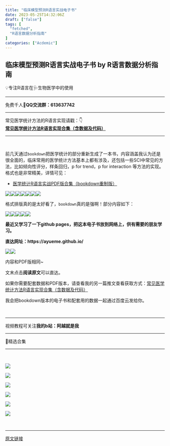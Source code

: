 ```yaml
---
title: "临床模型预测R语言实战电子书"
date: 2023-05-25T14:32:06Z
draft: ["false"]
tags: [
  "fetched",
  "R语言数据分析指南"
]
categories: ["Acdemic"]
---
```

临床模型预测R语言实战电子书 by R语言数据分析指南
------
<div><section><span>💡专注R语言在🩺生物医学中的使用</span></section><section data-role="outer" label="edit by 135editor"><section data-role="paragraph"><section data-role="outer" label="edit by 135editor"><section data-role="paragraph"><hr><section data-tool="mdnice编辑器" data-website="https://www.mdnice.com"><p data-tool="mdnice编辑器"><span>免费千人</span><span>🐧</span><span><strong>QQ交流群：613637742</strong></span></p><hr><p><span>常见医学统计方法的R语言实现请戳：👇<br></span><strong><span><a target="_blank" href="http://mp.weixin.qq.com/s?__biz=MzUzOTQzNzU0NA==&amp;mid=2247496765&amp;idx=1&amp;sn=7b675c628cf2e33774765d92d801f82b&amp;chksm=facac4bacdbd4dac59515bc6e8651158479d1c1b2fac08df901e9cdb255a03cc2acad70b0e7a&amp;scene=21#wechat_redirect" textvalue="常见医学统计方法R语言实现合集（含数据及代码）" linktype="text" imgurl="" imgdata="null" data-itemshowtype="0" tab="innerlink" data-linktype="2">常见医学统计方法R语言实现合集（含数据及代码）</a></span></strong></p><hr><p data-tool="mdnice编辑器"><br></p><section data-tool="mdnice编辑器" data-website="https://www.mdnice.com"><p data-tool="mdnice编辑器">前几天通过<code>bookdown</code>把医学统计的部分重新生成了一本书，内容涵盖我认为还是很全面的，临床常用的医学统计方法基本上都有涉及，还包括一些SCI中常见的方法，比如倾向性评分，样条回归，p for trend，p for interaction 等方法的实现。格式也是非常精美，详情可见：</p><ul data-tool="mdnice编辑器"><li><section><a href="https://mp.weixin.qq.com/s?__biz=MzUzOTQzNzU0NA==&amp;mid=2247497104&amp;idx=1&amp;sn=5d606a84838a04b8b4494189d77ff0a6&amp;scene=21#wechat_redirect" data-linktype="2">医学统计R语言实战PDF版合集（bookdown重制版）</a></section></li></ul><p data-tool="mdnice编辑器"><img data-ratio="1.0186567164179106" data-src="https://mmbiz.qpic.cn/mmbiz_png/tpAC6lR84R81UzIQV5gJZ8cnyFgJfbcORbly0B4OfQANxZy9IPY3u0bkpEvHw1DVialBt7KbuiaAT2hOMqn94xsA/640?wx_fmt=png" data-type="png" data-w="804" src="https://mmbiz.qpic.cn/mmbiz_png/tpAC6lR84R81UzIQV5gJZ8cnyFgJfbcORbly0B4OfQANxZy9IPY3u0bkpEvHw1DVialBt7KbuiaAT2hOMqn94xsA/640?wx_fmt=png"><img data-ratio="1.1753494282083863" data-src="https://mmbiz.qpic.cn/mmbiz_png/tpAC6lR84R81UzIQV5gJZ8cnyFgJfbcOtA0KgUibP0PxL9ibxQqq2icw5EGcc1xZShsMic3eBCR1Vt7icYFjA9NxapQ/640?wx_fmt=png" data-type="png" data-w="787" src="https://mmbiz.qpic.cn/mmbiz_png/tpAC6lR84R81UzIQV5gJZ8cnyFgJfbcOtA0KgUibP0PxL9ibxQqq2icw5EGcc1xZShsMic3eBCR1Vt7icYFjA9NxapQ/640?wx_fmt=png"><img data-ratio="1.1624685138539044" data-src="https://mmbiz.qpic.cn/mmbiz_png/tpAC6lR84R81UzIQV5gJZ8cnyFgJfbcO926Vwtm9EMKfZSHicclLnvfVKvFmFM2S189SHZyHpm0aCqqbjbEicJKw/640?wx_fmt=png" data-type="png" data-w="794" src="https://mmbiz.qpic.cn/mmbiz_png/tpAC6lR84R81UzIQV5gJZ8cnyFgJfbcO926Vwtm9EMKfZSHicclLnvfVKvFmFM2S189SHZyHpm0aCqqbjbEicJKw/640?wx_fmt=png"><img data-ratio="1.1749049429657794" data-src="https://mmbiz.qpic.cn/mmbiz_png/tpAC6lR84R81UzIQV5gJZ8cnyFgJfbcOzBcNRFuGrb6OiaGpxG7HOU3Xv5VeicPctklbNhPvEJz57rAswibcViakjA/640?wx_fmt=png" data-type="png" data-w="789" src="https://mmbiz.qpic.cn/mmbiz_png/tpAC6lR84R81UzIQV5gJZ8cnyFgJfbcOzBcNRFuGrb6OiaGpxG7HOU3Xv5VeicPctklbNhPvEJz57rAswibcViakjA/640?wx_fmt=png"><img data-ratio="1.193798449612403" data-src="https://mmbiz.qpic.cn/mmbiz_png/tpAC6lR84R81UzIQV5gJZ8cnyFgJfbcOp6icTIokzHOLibjyfcbGtZveYziaic6TQMIngMZnY1WpJTMfRfWynIXD8g/640?wx_fmt=png" data-type="png" data-w="774" src="https://mmbiz.qpic.cn/mmbiz_png/tpAC6lR84R81UzIQV5gJZ8cnyFgJfbcOp6icTIokzHOLibjyfcbGtZveYziaic6TQMIngMZnY1WpJTMfRfWynIXD8g/640?wx_fmt=png"><img data-ratio="1.1529850746268657" data-src="https://mmbiz.qpic.cn/mmbiz_png/tpAC6lR84R81UzIQV5gJZ8cnyFgJfbcOOictz6ia9icUe3DAsSPC9VITe5wtskAnwOY297AZEbcTic7Jc29kfRVoyg/640?wx_fmt=png" data-type="png" data-w="804" src="https://mmbiz.qpic.cn/mmbiz_png/tpAC6lR84R81UzIQV5gJZ8cnyFgJfbcOOictz6ia9icUe3DAsSPC9VITe5wtskAnwOY297AZEbcTic7Jc29kfRVoyg/640?wx_fmt=png"><img data-ratio="1.1045340050377834" data-src="https://mmbiz.qpic.cn/mmbiz_png/tpAC6lR84R81UzIQV5gJZ8cnyFgJfbcOp8jvLlxE6gImT59Mpw67DEkibxEicgHcYEz13pJumFBmpNjGFdltsOFA/640?wx_fmt=png" data-type="png" data-w="794" src="https://mmbiz.qpic.cn/mmbiz_png/tpAC6lR84R81UzIQV5gJZ8cnyFgJfbcOp8jvLlxE6gImT59Mpw67DEkibxEicgHcYEz13pJumFBmpNjGFdltsOFA/640?wx_fmt=png"></p><p data-tool="mdnice编辑器">格式排版真的是太好看了，<code>bookdown</code>真的是强啊！部分内容如下：</p><p data-tool="mdnice编辑器"><img data-ratio="0.9872448979591837" data-src="https://mmbiz.qpic.cn/mmbiz_png/tpAC6lR84R81UzIQV5gJZ8cnyFgJfbcOcgiagiaIn1WRlEicYNpBlvurxWzcp2UJVffPO3PH9cxukzhhNMaqmISxg/640?wx_fmt=png" data-type="png" data-w="784" src="https://mmbiz.qpic.cn/mmbiz_png/tpAC6lR84R81UzIQV5gJZ8cnyFgJfbcOcgiagiaIn1WRlEicYNpBlvurxWzcp2UJVffPO3PH9cxukzhhNMaqmISxg/640?wx_fmt=png"><img data-ratio="1.1720990873533246" data-src="https://mmbiz.qpic.cn/mmbiz_png/tpAC6lR84R81UzIQV5gJZ8cnyFgJfbcO5HurHSETJ9EbBKgSPT5QPGLkjvMp66XPbK75l6MAq9HjGoibV1uY4EQ/640?wx_fmt=png" data-type="png" data-w="767" src="https://mmbiz.qpic.cn/mmbiz_png/tpAC6lR84R81UzIQV5gJZ8cnyFgJfbcO5HurHSETJ9EbBKgSPT5QPGLkjvMp66XPbK75l6MAq9HjGoibV1uY4EQ/640?wx_fmt=png"><img data-ratio="0.7677018633540372" data-src="https://mmbiz.qpic.cn/mmbiz_png/tpAC6lR84R81UzIQV5gJZ8cnyFgJfbcOercBlAhEwjWcUvJCCUY8Otw9zIW1y7icdbA7Cuic65icpdY55xrmicIfYA/640?wx_fmt=png" data-type="png" data-w="805" src="https://mmbiz.qpic.cn/mmbiz_png/tpAC6lR84R81UzIQV5gJZ8cnyFgJfbcOercBlAhEwjWcUvJCCUY8Otw9zIW1y7icdbA7Cuic65icpdY55xrmicIfYA/640?wx_fmt=png"><img data-ratio="0.9635135135135136" data-src="https://mmbiz.qpic.cn/mmbiz_png/tpAC6lR84R81UzIQV5gJZ8cnyFgJfbcOlwgPsY0q0DlulrnOlJL61bXqvSSDeQ9IhacQLQiabPsxfv3KFIaZScA/640?wx_fmt=png" data-type="png" data-w="740" src="https://mmbiz.qpic.cn/mmbiz_png/tpAC6lR84R81UzIQV5gJZ8cnyFgJfbcOlwgPsY0q0DlulrnOlJL61bXqvSSDeQ9IhacQLQiabPsxfv3KFIaZScA/640?wx_fmt=png"><img data-ratio="0.7946768060836502" data-src="https://mmbiz.qpic.cn/mmbiz_png/tpAC6lR84R81UzIQV5gJZ8cnyFgJfbcO776IHI4nZiazd227Kekbk4FCXHfmBibdTYQtgggj5STWXwDu4ibx5KMwg/640?wx_fmt=png" data-type="png" data-w="789" src="https://mmbiz.qpic.cn/mmbiz_png/tpAC6lR84R81UzIQV5gJZ8cnyFgJfbcO776IHI4nZiazd227Kekbk4FCXHfmBibdTYQtgggj5STWXwDu4ibx5KMwg/640?wx_fmt=png"></p><p data-tool="mdnice编辑器"><strong>最近又学习了一下github pages，把这本电子书放到网络上，供有需要的朋友学习。</strong></p><p data-tool="mdnice编辑器"><strong>直达网址：https://ayueme.github.io/</strong></p><p data-tool="mdnice编辑器"><img data-ratio="0.687962962962963" data-src="https://mmbiz.qpic.cn/mmbiz_png/tpAC6lR84R81UzIQV5gJZ8cnyFgJfbcOBWm1jibfo1KBPj7HpMttrX4ib06uMQk9EpTGHAQJgg0CmcyCgMibyFfiaQ/640?wx_fmt=png" data-type="png" data-w="1080" src="https://mmbiz.qpic.cn/mmbiz_png/tpAC6lR84R81UzIQV5gJZ8cnyFgJfbcOBWm1jibfo1KBPj7HpMttrX4ib06uMQk9EpTGHAQJgg0CmcyCgMibyFfiaQ/640?wx_fmt=png"><img data-ratio="0.7194444444444444" data-src="https://mmbiz.qpic.cn/mmbiz_png/tpAC6lR84R81UzIQV5gJZ8cnyFgJfbcOMOkp3amfZwpHn4WFlHBmzKU2xmoXLbzN2qNKO2cqHL2ZpCcYn79dZw/640?wx_fmt=png" data-type="png" data-w="1080" src="https://mmbiz.qpic.cn/mmbiz_png/tpAC6lR84R81UzIQV5gJZ8cnyFgJfbcOMOkp3amfZwpHn4WFlHBmzKU2xmoXLbzN2qNKO2cqHL2ZpCcYn79dZw/640?wx_fmt=png"></p><p data-tool="mdnice编辑器">内容和PDF版相同~</p><p data-tool="mdnice编辑器">文末点击<strong>阅读原文</strong>可以直达。</p><p data-tool="mdnice编辑器">如果你需要配套数据和PDF版本，请查看我的另一篇推文查看获取方式：<a localeditorid="k4hm303x4o00000000" href="https://mp.weixin.qq.com/s?__biz=MzUzOTQzNzU0NA==&amp;mid=2247496765&amp;idx=1&amp;sn=7b675c628cf2e33774765d92d801f82b&amp;scene=21#wechat_redirect" textvalue="常见医学统计方法R语言实现合集（含数据及代码）" target="_blank" data-linktype="2">常见医学统计方法R语言实现合集（含数据及代码）</a></p><p data-tool="mdnice编辑器">我会把bookdown版本的电子书和配套用的数据一起通过百度云发给你。</p></section><p data-tool="mdnice编辑器"><br></p><hr><p>视频教程可关注<strong>我的b站：</strong><span><strong>阿越就是我<br></strong></span></p><hr><p><span>🔖精选合集</span></p><hr><p><br></p><p><a target="_blank" href="https://mp.weixin.qq.com/mp/appmsgalbum?__biz=MzUzOTQzNzU0NA==&amp;action=getalbum&amp;album_id=2267367379124928515#wechat_redirect" textvalue="你已选中了添加链接的内容" linktype="text" imgurl="" imgdata="null" tab="innerlink" data-linktype="1"><span data-positionback="static"><img data-cropselx1="0" data-cropselx2="578" data-cropsely1="0" data-cropsely2="128" data-ratio="0.2222222222222222" data-s="300,640" data-src="https://mmbiz.qpic.cn/mmbiz_png/tpAC6lR84R8LRib58e6MtiaIhf9gXpPUTWnmVicKzO3qE6sRViarmG8ibJGRnCAI2eBuuzQ3dp4tx9K5gFfTdHA7Wpw/640?wx_fmt=png" data-type="png" data-w="1080" src="https://mmbiz.qpic.cn/mmbiz_png/tpAC6lR84R8LRib58e6MtiaIhf9gXpPUTWnmVicKzO3qE6sRViarmG8ibJGRnCAI2eBuuzQ3dp4tx9K5gFfTdHA7Wpw/640?wx_fmt=png"></span></a></p><p><a target="_blank" href="https://mp.weixin.qq.com/mp/appmsgalbum?__biz=MzUzOTQzNzU0NA==&amp;action=getalbum&amp;album_id=2231476971388059661#wechat_redirect" textvalue="你已选中了添加链接的内容" linktype="text" imgurl="" imgdata="null" tab="innerlink" data-linktype="1"><span data-positionback="static"><img data-cropselx1="0" data-cropselx2="556" data-cropsely1="0" data-cropsely2="124" data-ratio="0.2222222222222222" data-s="300,640" data-src="https://mmbiz.qpic.cn/mmbiz_png/tpAC6lR84R8LRib58e6MtiaIhf9gXpPUTWibUpA8O16AzEGWhOwNKiciczAnjY9ySoq73UaJSAwaictMVUfMiab0W8bsQ/640?wx_fmt=png" data-type="png" data-w="1080" src="https://mmbiz.qpic.cn/mmbiz_png/tpAC6lR84R8LRib58e6MtiaIhf9gXpPUTWibUpA8O16AzEGWhOwNKiciczAnjY9ySoq73UaJSAwaictMVUfMiab0W8bsQ/640?wx_fmt=png"></span></a></p><p><a target="_blank" href="https://mp.weixin.qq.com/mp/appmsgalbum?__biz=MzUzOTQzNzU0NA==&amp;action=getalbum&amp;album_id=2255945345983627264#wechat_redirect" textvalue="你已选中了添加链接的内容" linktype="text" imgurl="" imgdata="null" tab="innerlink" data-linktype="1"><span data-positionback="static"><img data-ratio="0.2222222222222222" data-s="300,640" data-src="https://mmbiz.qpic.cn/mmbiz_png/tpAC6lR84R8LRib58e6MtiaIhf9gXpPUTWmN6Vhuk1PGPibib90QHGGMia2ecUAOPGabsJUFk3KoAw6vIdEu12F7ldw/640?wx_fmt=png" data-type="png" data-w="1080" src="https://mmbiz.qpic.cn/mmbiz_png/tpAC6lR84R8LRib58e6MtiaIhf9gXpPUTWmN6Vhuk1PGPibib90QHGGMia2ecUAOPGabsJUFk3KoAw6vIdEu12F7ldw/640?wx_fmt=png"></span></a></p><p><a target="_blank" href="https://mp.weixin.qq.com/mp/appmsgalbum?__biz=MzUzOTQzNzU0NA==&amp;action=getalbum&amp;album_id=2393825487539191816#wechat_redirect" textvalue="你已选中了添加链接的内容" linktype="text" imgurl="" imgdata="null" tab="innerlink" data-linktype="1"><span data-positionback="static"><img data-ratio="0.2222222222222222" data-s="300,640" data-src="https://mmbiz.qpic.cn/mmbiz_png/tpAC6lR84R8LRib58e6MtiaIhf9gXpPUTWPFVPnORLaoL3szpia9vMic2ujGboXia3kZnhYASe5GhLeHVVrPmhmNojw/640?wx_fmt=png" data-type="png" data-w="1080" src="https://mmbiz.qpic.cn/mmbiz_png/tpAC6lR84R8LRib58e6MtiaIhf9gXpPUTWPFVPnORLaoL3szpia9vMic2ujGboXia3kZnhYASe5GhLeHVVrPmhmNojw/640?wx_fmt=png"></span></a></p><p><a target="_blank" href="https://mp.weixin.qq.com/mp/appmsgalbum?__biz=MzUzOTQzNzU0NA==&amp;action=getalbum&amp;album_id=2232796937446014976#wechat_redirect" textvalue="你已选中了添加链接的内容" linktype="text" imgurl="" imgdata="null" tab="innerlink" data-linktype="1"><span data-positionback="static"><img data-ratio="0.2222222222222222" data-s="300,640" data-src="https://mmbiz.qpic.cn/mmbiz_png/tpAC6lR84R8LRib58e6MtiaIhf9gXpPUTWODjpibyGdCvjCnmVHGECMI9YEkrtN6rtVEHytkOVc8bMZyo2hrOLxRA/640?wx_fmt=png" data-type="png" data-w="1080" src="https://mmbiz.qpic.cn/mmbiz_png/tpAC6lR84R8LRib58e6MtiaIhf9gXpPUTWODjpibyGdCvjCnmVHGECMI9YEkrtN6rtVEHytkOVc8bMZyo2hrOLxRA/640?wx_fmt=png"></span></a></p><p><a target="_blank" href="https://mp.weixin.qq.com/mp/appmsgalbum?__biz=MzUzOTQzNzU0NA==&amp;action=getalbum&amp;album_id=2216854859432116225#wechat_redirect" textvalue="你已选中了添加链接的内容" linktype="text" imgurl="" imgdata="null" tab="innerlink" data-linktype="1"><span data-positionback="static"><img data-cropselx1="0" data-cropselx2="575" data-cropsely1="0" data-cropsely2="128" data-ratio="0.2222222222222222" data-s="300,640" data-src="https://mmbiz.qpic.cn/mmbiz_png/tpAC6lR84R8LRib58e6MtiaIhf9gXpPUTWghjc1Vmgkic98WEnqEggHhfY9lDTyjU9TwXia1WQTmmx3tpPY7aTgE3Q/640?wx_fmt=png" data-type="png" data-w="1080" src="https://mmbiz.qpic.cn/mmbiz_png/tpAC6lR84R8LRib58e6MtiaIhf9gXpPUTWghjc1Vmgkic98WEnqEggHhfY9lDTyjU9TwXia1WQTmmx3tpPY7aTgE3Q/640?wx_fmt=png"></span></a></p></section></section></section></section></section><p><br></p><p><mp-style-type data-value="3"></mp-style-type></p></div>  
<hr>
<a href="https://mp.weixin.qq.com/s/gxt3R340FkgbDuK6GChoQw",target="_blank" rel="noopener noreferrer">原文链接</a>
